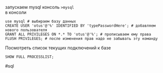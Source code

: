 запускаем mysql консоль
`>mysql`  
в консоли
```mysql
use mysql # выбираем базу данных
CREATE USER 'otus'@'%' IDENTIFIED BY 'typePasswordHere'; # добавляем нового пользователя
GRANT ALL PRIVILEGES ON *.* TO 'otus'@'%'; # прописываем ему права
FLUSH PRIVILEGES; # после изменения прав надо не забывать эту команду
```

Посмотреть список текущих подключений к базе
```mysql
SHOW FULL PROCESSLIST;  
```


#sql